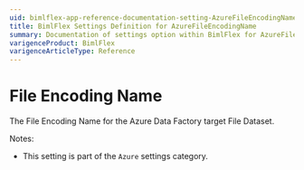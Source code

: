 ```yaml
---
uid: bimlflex-app-reference-documentation-setting-AzureFileEncodingName
title: BimlFlex Settings Definition for AzureFileEncodingName
summary: Documentation of settings option within BimlFlex for AzureFileEncodingName
varigenceProduct: BimlFlex
varigenceArticleType: Reference
---
```


# File Encoding Name

The File Encoding Name for the Azure Data Factory target File Dataset.

Notes:

* This setting is part of the `Azure` settings category.
